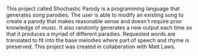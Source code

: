 This project called Shochastic Parody is a programming language that generates song parodies. The user is able to modify an existing song to create a parody that makes reasonable sense and doesn't require prior knowledge of music. It also randomly generates a new output each time so that it produces a myriad of different paradies. Requested words are translated to fit into the base melodies where part of speech and rhyme is preserved. This project was created in collaberation with Matt Laws. 
